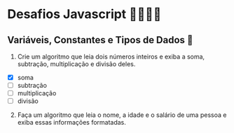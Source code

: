 # Desafios Javascript 👩🏻‍💻🚀

## Variáveis, Constantes e Tipos de Dados 🎲

1. Crie um algoritmo que leia dois números inteiros e exiba a soma, subtração,
   multiplicação e divisão deles.

* [X]  soma
* [ ]  subtração
* [ ]  multiplicação
* [ ]  divisão

2. Faça um algoritmo que leia o nome, a idade e o salário de uma pessoa e exiba
   essas informações formatadas.
